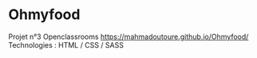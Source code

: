 # Ohmyfood
Projet n°3 Openclassrooms
https://mahmadoutoure.github.io/Ohmyfood/
Technologies : HTML / CSS / SASS
